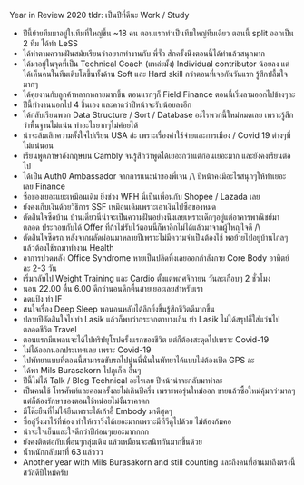 Year in Review 2020
tldr: เป็นปีที่ดีนะ
Work / Study
 - ปีนี้ย้ายทีมมาอยู่ในทีมที่ใหญ่ขึ้น ~18 คน ตอนแรกทำเป็นทีมใหญ่ทีมเดียว ตอนนี้ split ออกเป็น 2 ทีม ได้ทำ LeSS
- ได้ทำตามความฝันสมัยเรียนว่าอยากทำงานกับ พี่จั๊ว สักครั้งนึงตอนนี้ได้ทำแล้วสนุกมาก
- ได้มาอยู่ในจุดที่เป็น Technical Coach (แหล่ะมั้ง) Individual contributor น้อยลง แต่ได้เห็นคนในทีมเติบโตขึ้นทั้งด้าน Soft และ Hard skill กว่าตอนที่เจอกันวันแรก รู้สึกปลื้มใจมากๆ
- ได้คุยงานกับลูกค้าหลากหลายมากขึ้น ตอนแรกๆก็ Field Finance ตอนนี้เริ่มลามออกไปข้างๆละ
- ปีนี้ทำงานนอกไป 4 ชิ้นเอง และคาดว่าปีหน้าจะรับน้อยลงอีก
- ได้กลับเรียนพวก Data Structure / Sort / Database อะไรพวกนี้ใหม่หมดเลย เพราะรู้สึกว่าพื้นฐานไม่แน่น ทำอะไรยากๆไม่ค่อยได้
- น่าจะล้มเลิกความตั้งใจไปเรียน USA ล่ะ เพราะเรื่องค่าใช้จ่ายและการเมือง / Covid 19 ต่างๆที่ไม่แน่นอน
- เรียนพูดภาษาอังกฤษบน Cambly จนรู้สึกว่าพูดได้เยอะกว่าแต่ก่อนเยอะมาก และยังคงเรียนต่อไป
- ได้เป็น Auth0 Ambassador จากการแนะนำของพี่เจน /\ ปีหน้าคงมีอะไรสนุกๆให้ทำเยอะเลย
Finance
- ซื้อของเยอะแยะเหมือนเดิม ยิ่งช่วง WFH นี่เป็นเพื่อนกับ Shopee / Lazada เลย
- ยังคงเก็บเงินด้วยวิธีการ SSF เหมือนเดิมเพราะเอาเงินไปซื้อของหมด
- ตัดสินใจซื้อบ้าน บ้านเดี่ยวนี่น่าจะเป็นความฝันอย่างนึงเลยเพราะเด็กๆอยู่แต่อาคารพาณิชย์มาตลอด ประกอบกับได้ Offer ที่ถ้าไม่รับไว้ตอนนี้ก็หาอีกไม่ได้แล้วมาจากผู้ใหญ่ใจดี /\
- ตัดสินใจซื้อรถ หลังจากผลัดผ่อนมาหลายปีเพราะไม่มีความจำเป็นต้องใช้ พอย้ายไปอยู่บ้านไกลๆแล้วต้องใช้รถมาทำงาน
Health
- อาการปวดหลัง Office Syndrome หายเป็นปลิดทิ้งเลยออกกำลังกาย Core Body อาทิตย์ละ 2-3 วัน
- เริ่มกลับไป Weight Training และ Cardio ตั้งแต่พฤศจิกายน วันละเกือบๆ 2 ชั่วโมง
- นอน 22.00 ตื่น 6.00 ดีกว่านอนดึกตื่นสายเยอะเลยสำหรับเรา
- ลดแป้ง ทำ IF
- สนใจเรื่อง Deep Sleep พอนอนหลับได้ลึกยิ่งขึ้นรู้สึกชีวิตดีมากขึ้น
- ปลายปีตัดสินใจไปทำ Lasik แล้วก็พบว่ากระจกตาบางเกิน ทำ Lasik ไม่ได้สรุปก็ใส่แว่นไปตลอดชีวิต
Travel
- ตอนแรกมีแพลนจะได้ไปทริปยุโรปครั้งแรกของชีวิต แต่ก็ต้องสะดุดไปเพราะ Covid-19
- ไม่ได้ออกนอกประเทศเลย เพราะ Covid-19
- ไปพัทยาแบบที่ตอนนี้สามารถขับรถไปนู่นนี่นั่นในพัทยาได้แบบไม่ต้องเปิด GPS ละ
- ได้พา Mils Burasakorn ไปภูเก็ต
อื่นๆ
- ปีนี้ไม่ได้ Talk / Blog Technical อะไรเลย ปีหน้าน่าจะกลับมาทำละ
- เป็นคนใช้ โทรศัพท์และคอมครั้งละไม่เกินปีครึ่ง เพราะพอรุ่นใหม่ออก ขายแล้วซื้อใหม่คุ้มกว่ามากๆ แต่ก็ต้องรักษาของตอนใช้หน่อยไม่งั้นราคาตก
- มีโต๊ะยืนที่ไม่ได้ยืนเพราะได้เก้าอี้ Embody มาดีสุดๆ
- ซื้อลู่วิ่งมาไว้ที่ห้อง ทำให้เราวิ่งได้เยอะมากเพราะมีทีวีดูไปด้วย ไม่ต้องก้มคอ
- น่าจะใจเย็นและใจดีกว่าปีก่อนๆเยอะมากกกก
- ยังคงติดต่อกับเพื่อนๆกลุ่มเดิม แล้วเหมือนจะสนิทกันมากขึ้นด้วย
- น้ำหนักกลับมาที่ 63 แล้ววว
- Another year with Mils Burasakorn and still counting
และถึงคนที่อ่านมาถึงตรงนี้ สวัสดีปีใหม่ครับ